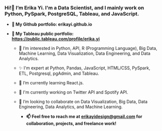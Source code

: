 ### Hi!👋 I’m Erika Yi. I'm a Data Scientist, and I mainly work on Python, PySpark, PostgreSQL, Tableau, and JavaScript. 

- **📌 My Github portfolio: erikayi.github.io**
- **📌 My Tableau public portfolio: https://public.tableau.com/profile/erika.yi**

    - 👀 I’m interested in Python, API, R (Programming Language), Big Data, Machine Learning, Data Visualization, Data Engineering, and Data Analytics.
    - ✨ I'm expert at Python, Pandas, JavaScript, HTML/CSS, PySpark, ETL, Postgresql, pgAdmin, and Tableau.
    - 🌱 I’m currently learning React.js.
    - 📌 I'm currently working on Twitter API and Spotify API. 
    - 💞️ I’m looking to collaborate on Data Visualization, Big Data, Data Engineering, Data Analytics, and Machine Learning.

        - **📫 Feel free to reach me at erikayidesign@gmail.com for collaboration, projects, and freelance work!**

